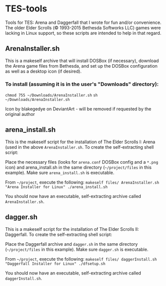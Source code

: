 # TES-tools 
Tools for TES: Arena and Daggerfall that I wrote for fun and/or convenience. The older Elder Scrolls (© 1993-2015 Bethesda Softworks LLC) games were lacking in Linux support, so these scripts are intended to help in that regard.


## ArenaInstaller.sh
This is a makeself archive that will install DOSBox (if necessary), download the Arena game files from Bethesda, and set up the DOSBox configuration as well as a desktop icon (if desired). 

### To install (assuming it is in the user's "Downloads" directory): 
```chmod 755 ~/Downloads/ArenaInstaller.sh```
```sh ~/Downloads/ArenaInstaller.sh```

Icon by blakegedye on DeviantArt - will be removed if requested by the original author

## arena_install.sh 
This is the makeself script for the installation of The Elder Scrolls I: Arena (used in the above `ArenaInstaller.sh`. To create the self-extracting shell script:

Place the necessary files (looks for `arena.conf` DOSBox config and a `*.png` icon) and arena_install.sh in the same directory (`~/project/files` in this example). Make sure `arena_install.sh` is executable.

From `~/project`, execute the following: 
```makeself files/ ArenaInstaller.sh "Arena Installer for Linux" ./arena_install.sh```

You should now have an executable, self-extracting archive called `ArenaInstaller.sh`.

## dagger.sh
This is a makeself script for the installation of The Elder Scrolls II: Daggerfall. To create the self-extracting shell script:

Place the Daggerfall archive and `dagger.sh` in the same directory (`~/project/files` in this example). Make sure `dagger.sh` is executable.

From `~/project`, execute the following: 
```makeself files/ daggerInstall.sh "Daggerfall Installer for Linux" ./dfsetup.sh```

You should now have an executable, self-extracting archive called `daggerInstall.sh`.
